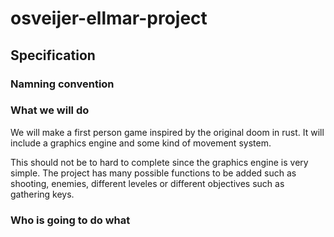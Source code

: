 # osveijer-ellmar-project

## Specification

### Namning convention

### What we will do

We will make a first person game inspired by the original doom in rust. It will include a graphics engine and some kind of movement system.

This should not be to hard to complete since the graphics engine is very simple. The project has many possible functions to be added such as shooting, enemies, different leveles or different objectives such as gathering keys. 

### Who is going to do what